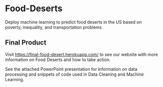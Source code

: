 # Food-Deserts
Deploy machine learning to predict food deserts in the US based on poverty, inequality, and transportation problems

## Final Product
Visit https://final-food-desert.herokuapp.com/ to see our website with more information on Food Deserts and how to take action. 

See the attached PowerPoint presentation for information on data processing and snippets of code used in Data Cleaning and Machine Learning.
